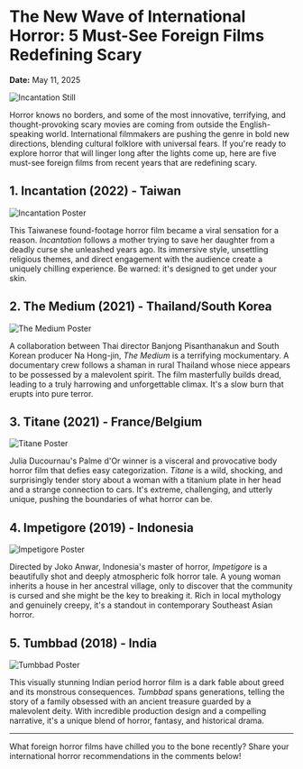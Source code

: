 # The New Wave of International Horror: 5 Must-See Foreign Films Redefining Scary

**Date:** May 11, 2025

![Incantation Still](backdrop_tmdbid:866529)

Horror knows no borders, and some of the most innovative, terrifying, and thought-provoking scary movies are coming from outside the English-speaking world. International filmmakers are pushing the genre in bold new directions, blending cultural folklore with universal fears. If you're ready to explore horror that will linger long after the lights come up, here are five must-see foreign films from recent years that are redefining scary.

## 1. Incantation (2022) - Taiwan

![Incantation Poster](tmdbid:866529)

This Taiwanese found-footage horror film became a viral sensation for a reason. *Incantation* follows a mother trying to save her daughter from a deadly curse she unleashed years ago. Its immersive style, unsettling religious themes, and direct engagement with the audience create a uniquely chilling experience. Be warned: it's designed to get under your skin.

## 2. The Medium (2021) - Thailand/South Korea

![The Medium Poster](tmdbid:740948)

A collaboration between Thai director Banjong Pisanthanakun and South Korean producer Na Hong-jin, *The Medium* is a terrifying mockumentary. A documentary crew follows a shaman in rural Thailand whose niece appears to be possessed by a malevolent spirit. The film masterfully builds dread, leading to a truly harrowing and unforgettable climax. It's a slow burn that erupts into pure terror.

## 3. Titane (2021) - France/Belgium

![Titane Poster](tmdbid:758869)

Julia Ducournau's Palme d'Or winner is a visceral and provocative body horror film that defies easy categorization. *Titane* is a wild, shocking, and surprisingly tender story about a woman with a titanium plate in her head and a strange connection to cars. It's extreme, challenging, and utterly unique, pushing the boundaries of what horror can be.

## 4. Impetigore (2019) - Indonesia

![Impetigore Poster](tmdbid:629380)

Directed by Joko Anwar, Indonesia's master of horror, *Impetigore* is a beautifully shot and deeply atmospheric folk horror tale. A young woman inherits a house in her ancestral village, only to discover that the community is cursed and she might be the key to breaking it. Rich in local mythology and genuinely creepy, it's a standout in contemporary Southeast Asian horror.

## 5. Tumbbad (2018) - India

![Tumbbad Poster](tmdbid:452649)

This visually stunning Indian period horror film is a dark fable about greed and its monstrous consequences. *Tumbbad* spans generations, telling the story of a family obsessed with an ancient treasure guarded by a malevolent deity. With incredible production design and a compelling narrative, it's a unique blend of horror, fantasy, and historical drama.

---

What foreign horror films have chilled you to the bone recently? Share your international horror recommendations in the comments below!